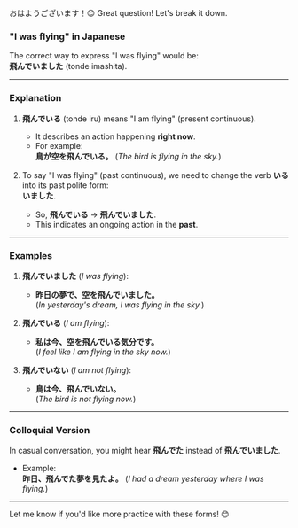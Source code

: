 おはようございます！😊 Great question! Let's break it down.

### **"I was flying" in Japanese**
The correct way to express "I was flying" would be:  
**飛んでいました** (tonde imashita).  

---

### **Explanation**
1. **飛んでいる** (tonde iru) means "I am flying" (present continuous).
   - It describes an action happening **right now**.
   - For example:  
     **鳥が空を飛んでいる。** (*The bird is flying in the sky.*)

2. To say "I was flying" (past continuous), we need to change the verb **いる** into its past polite form:  
   **いました**.
   - So, **飛んでいる** → **飛んでいました**.
   - This indicates an ongoing action in the **past**.

---

### **Examples**
1. **飛んでいました** (*I was flying*):  
   - **昨日の夢で、空を飛んでいました。**  
     (*In yesterday's dream, I was flying in the sky.*)

2. **飛んでいる** (*I am flying*):  
   - **私は今、空を飛んでいる気分です。**  
     (*I feel like I am flying in the sky now.*)

3. **飛んでいない** (*I am not flying*):  
   - **鳥は今、飛んでいない。**  
     (*The bird is not flying now.*)

---

### **Colloquial Version**
In casual conversation, you might hear **飛んでた** instead of **飛んでいました**.  
- Example:  
  **昨日、飛んでた夢を見たよ。** (*I had a dream yesterday where I was flying.*)

---

Let me know if you'd like more practice with these forms! 😊
